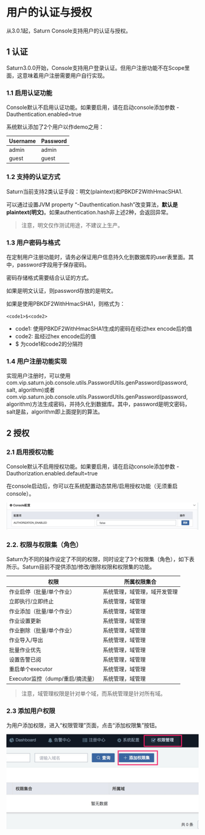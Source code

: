 # 用户的认证与授权

从3.0.1起，Saturn Console支持用户的认证与授权。

## 1 认证 

Saturn3.0.0开始，Console支持用户登录认证。但用户注册功能不在Scope里面，这意味着用户注册需要用户自行实现。

### 1.1 启用认证功能

Console默认不启用认证功能。如果要启用，请在启动console添加参数 -Dauthentication.enabled=true

系统默认添加了2个用户以作demo之用：

| Username | Password |
| -------- | -------- |
| admin    | admin    |
| guest    | guest    |

### 1.2 支持的认证方式

Saturn当前支持2类认证手段：明文(plaintext)和PBKDF2WithHmacSHA1.

可以通过设置JVM property “-Dauthentication.hash”改变算法，**默认是plaintext(明文)**。如果authentication.hash非上述2种，会返回异常。

> 注意，明文仅作测试用途，不建议上生产。

### 1.3 用户密码与格式

在定制用户注册功能时，请务必保证用户信息持久化到数据库的user表里面。其中，password字段用于保存密码。

密码存储格式需要结合认证的方式。

如果是明文认证，则password存放的是明文。 

如果是使用PBKDF2WithHmacSHA1，则格式为：

`<code1>$<code2>`

- code1: 使用PBKDF2WithHmacSHA1生成的密码在经过hex encode后的值
- code2: 盐经过hex encode后的值
- $ 为code1和code2的分隔符

### 1.4 用户注册功能实现

实现用户注册时，可以使用com.vip.saturn.job.console.utils.PasswordUtils.genPassword(password, salt, algorithm)或者com.vip.saturn.job.console.utils.PasswordUtils.genPassword(password, algorithm)方法生成密码，并持久化到数据库。其中，password是明文密码，salt是盐，algorithm即上面提到的算法。

## 2 授权

### 2.1 启用授权功能

Console默认不启用授权功能。如果要启用，请在启动console添加参数 -Dauthorization.enabled.default=true

在console启动后，你可以在系统配置动态禁用/启用授权功能（无须重启console）。

![authorization_enabled](_media/authorization_enable.jpg)

### 2.2. 权限与权限集（角色）

Saturn为不同的操作设定了不同的权限，同时设定了3个权限集（角色），如下表所示。Saturn目前不提供添加/修改/删除权限和权限集的功能。

| 权限                             | 所属权限集合                 |
| -------------------------------- | ---------------------------- |
| 作业启停（批量/单个作业）        | 系统管理，域管理，域开发管理 |
| 立即执行/立即终止                | 系统管理，域管理             |
| 作业添加（批量/单个作业）        | 系统管理，域管理             |
| 作业设置更新                     | 系统管理，域管理             |
| 作业删除（批量/单个作业）        | 系统管理，域管理             |
| 作业导入/导出                    | 系统管理，域管理             |
| 批量作业优先                     | 系统管理，域管理             |
| 设置告警已阅                     | 系统管理，域管理             |
| 重启单个executor                 | 系统管理，域管理             |
| Executor监控（dump/重启/摘流量） | 系统管理，域管理             |

> 注意，域管理权限是针对单个域，而系统管理是针对所有域。

### 2.3 添加用户权限

为用户添加权限，进入“权限管理”页面，点击“添加权限集”按钮。

![add_permission](_media/add_permission.jpg)